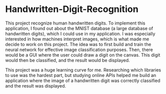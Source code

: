 # Handwritten-Digit-Recognition
This project recognize human handwritten digits.
To implement this application, I found out about the MNIST database (a large database of handwritten digits), which I could use in my application. I was especially interested in how machines interpret images, which is what made me decide to work on this project. The idea was to first build and train the neural network for effective image classification purposes. Then, there would be a GUI where the user could draw a digit on the canvas. This digit would then be classified, and the result would be displayed.

This project was a huge learning curve for me. Researching which libraries to use was the hardest part, but studying online APIs helped me build an application where the image of a handwritten digit was correctly classified and the result was displayed.

